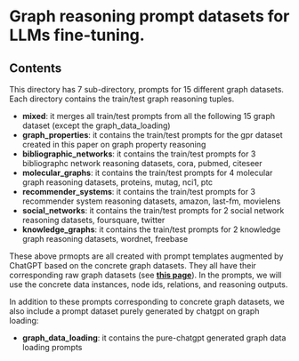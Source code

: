 # Graph reasoning prompt datasets for LLMs fine-tuning. 

## Contents

This directory has 7 sub-directory, prompts for 15 different graph datasets. Each directory contains the train/test graph reasoning tuples.

- **mixed**: it merges all train/test prompts from all the following 15 graph dataset (except the graph_data_loading)
- **graph_properties**: it contains the train/test prompts for the gpr dataset created in this paper on graph property reasoning
- **bibliographic_networks**: it contains the train/test prompts for 3 bibliographc network reasoning datasets, cora, pubmed, citeseer
- **molecular_graphs**: it contains the train/test prompts for 4 molecular graph reasoning datasets, proteins, mutag, nci1, ptc
- **recommender_systems**: it contains the train/test prompts for 3 recommender system reasoning datasets, amazon, last-fm, movielens
- **social_networks**: it contains the train/test prompts for 2 social network reasoning datasets, foursquare, twitter
- **knowledge_graphs**: it contains the train/test prompts for 2 knowledge graph reasoning datasets, wordnet, freebase

These above prmopts are all created with prompt templates augmented by ChatGPT based on the concrete graph datasets. They all have their corresponding raw graph datasets (see [**this page**](https://github.com/jwzhanggy/Graph_Toolformer/tree/main/Graph_Toolformer_Package#graph-datasets-used-in-graph-toolformer)). In the prompts, we will use the concrete data instances, node ids, relations, and reasoning outputs. 

In addition to these prompts corresponding to concrete graph datasets, we also include a prompt dataset purely generated by chatgpt on graph loading:

- **graph_data_loading**: it contains the pure-chatgpt generated graph data loading prompts
